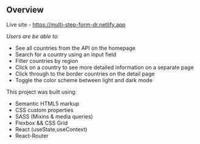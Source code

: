 ## Overview
Live site - https://multi-step-form-dr.netlify.app

*Users are be able to:*

  - See all countries from the API on the homepage
  - Search for a country using an input field
  - Filter countries by region
  - Click on a country to see more detailed information on a separate page
  - Click through to the border countries on the detail page
  - Toggle the color scheme between light and dark mode
  
 This project was built using:
 - Semantic HTML5 markup
 - CSS custom properties
 - SASS (Mixins & media queries)
 - Flexbox && CSS Grid
 - React (useState,useContext)
 - React-Router
 

 
